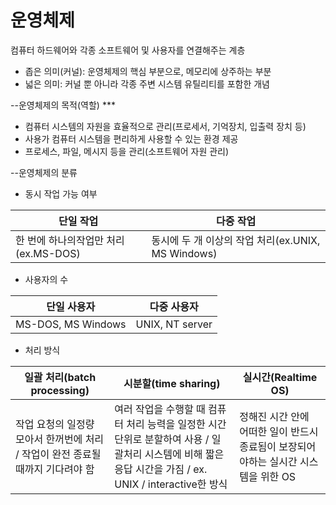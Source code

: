 # 운영체제
컴퓨터 하드웨어와 각종 소프트웨어 및 사용자를 연결해주는 계층

* 좁은 의미(커널): 운영체제의 핵심 부분으로, 메모리에 상주하는 부분
* 넓은 의미: 커널 뿐 아니라 각종 주변 시스템 유틸리티를 포함한 개념

--운영체제의 목적(역할) ***
* 컴퓨터 시스템의 자원을 효율적으로 관리(프로세서, 기억장치, 입출력 장치 등)
* 사용가 컴퓨터 시스템을 편리하게 사용할 수 있는 환경 제공
* 프로세스, 파일, 메시지 등을 관리(소프트웨어 자원 관리)

--운영체제의 분류
* 동시 작업 가능 여부

단일 작업 | 다중 작업
---- | ---- | 
한 번에 하나의작업만 처리(ex.MS-DOS)  | 동시에 두 개 이상의 작업 처리(ex.UNIX, MS Windows)

* 사용자의 수

단일 사용자 | 다중 사용자
---- | ---- | 
MS-DOS, MS Windows | UNIX, NT server

* 처리 방식
                     
일괄 처리(batch processing) | 시분할(time sharing) | 실시간(Realtime OS)
---- | ---- | ---- | 
작업 요청의 일정량 모아서 한꺼번에 처리 / 작업이 완전 종료될 때까지 기다려야 함 | 여러 작업을 수행할 때 컴퓨터 처리 능력을 일정한 시간 단위로 분할하여 사용 / 일괄처리 시스템에 비해 짧은 응답 시간을 가짐 / ex. UNIX / interactive한 방식 | 정해진 시간 안에 어떠한 일이 반드시 종료됨이 보장되어야하는 실시간 시스템을 위한 OS

